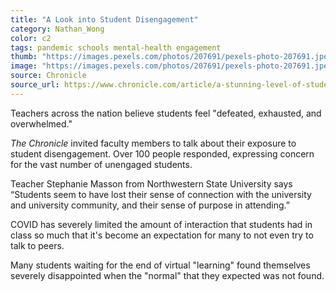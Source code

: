 ```yaml
---
title: "A Look into Student Disengagement"
category: Nathan_Wong
color: c2
tags: pandemic schools mental-health engagement
thumb: "https://images.pexels.com/photos/207691/pexels-photo-207691.jpeg?auto=compress&cs=tinysrgb&w=350"
image: "https://images.pexels.com/photos/207691/pexels-photo-207691.jpeg?auto=compress&cs=tinysrgb&w=600"
source: Chronicle
source_url: https://www.chronicle.com/article/a-stunning-level-of-student-disconnection
---
```

Teachers across the nation believe students feel "defeated, exhausted, and overwhelmed."
<!--more-->

*The Chronicle* invited faculty members to talk about their exposure to student disengagement. Over 100 people responded, expressing concern for the vast number of unengaged students.

Teacher Stephanie Masson from Northwestern State University says “Students seem to have lost their sense of connection with the university and university community, and their sense of purpose in attending.”

COVID has severely limited the amount of interaction that students had in class so much that it's become an expectation for many to not even try to talk to peers.

Many students waiting for the end of virtual "learning" found themselves severely disappointed when the "normal" that they expected was not found.
